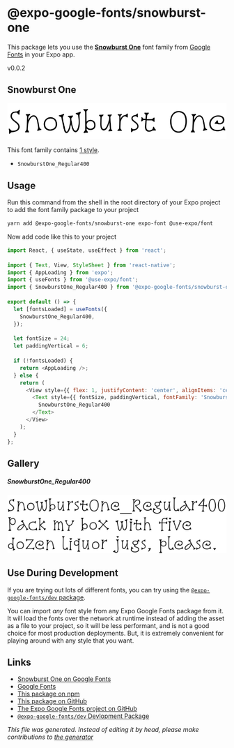 # @expo-google-fonts/snowburst-one

This package lets you use the [**Snowburst One**](https://fonts.google.com/specimen/Snowburst+One) font family from [Google Fonts](https://fonts.google.com/) in your Expo app.

v0.0.2

## Snowburst One

![Snowburst One](./font-family.png)

This font family contains [1 style](#gallery).

- `SnowburstOne_Regular400`

## Usage

Run this command from the shell in the root directory of your Expo project to add the font family package to your project
```sh
yarn add @expo-google-fonts/snowburst-one expo-font @use-expo/font
```

Now add code like this to your project
```js
import React, { useState, useEffect } from 'react';

import { Text, View, StyleSheet } from 'react-native';
import { AppLoading } from 'expo';
import { useFonts } from '@use-expo/font';
import { SnowburstOne_Regular400 } from '@expo-google-fonts/snowburst-one';

export default () => {
  let [fontsLoaded] = useFonts({
    SnowburstOne_Regular400,
  });

  let fontSize = 24;
  let paddingVertical = 6;

  if (!fontsLoaded) {
    return <AppLoading />;
  } else {
    return (
      <View style={{ flex: 1, justifyContent: 'center', alignItems: 'center' }}>
        <Text style={{ fontSize, paddingVertical, fontFamily: 'SnowburstOne_Regular400' }}>
          SnowburstOne_Regular400
        </Text>
      </View>
    );
  }
};

```

## Gallery

##### SnowburstOne_Regular400
![SnowburstOne_Regular400](./f0b3d75c3024cdb3e14b5006a726dacaa747fd5b1436d7123f63ed83d1d60e28.ttf.png)


## Use During Development

If you are trying out lots of different fonts, you can try using the [`@expo-google-fonts/dev` package](https://www.npmjs.com/package/@expo-google-fonts/dev).

You can import *any* font style from any Expo Google Fonts package from it. It will load the fonts
over the network at runtime instead of adding the asset as a file to your project, so it will be 
less performant, and is not a good choice for most production deployments. But, it is extremely convenient
for playing around with any style that you want.

## Links

- [Snowburst One on Google Fonts](https://fonts.google.com/specimen/Snowburst+One)
- [Google Fonts](https://fonts.google.com/)
- [This package on npm](https://www.npmjs.com/package/@expo-google-fonts/snowburst-one)
- [This package on GitHub](https://github.com/expo/google-fonts/tree/master/font-packages/snowburst-one)
- [The Expo Google Fonts project on GitHub](https://github.com/expo/google-fonts)
- [`@expo-google-fonts/dev` Devlopment Package](https://github.com/expo/google-fonts/tree/master/font-packages/dev)


*This file was generated. Instead of editing it by head, please make contributions to [the generator](https://github.com/expo/google-fonts/tree/master/packages/generator)*
